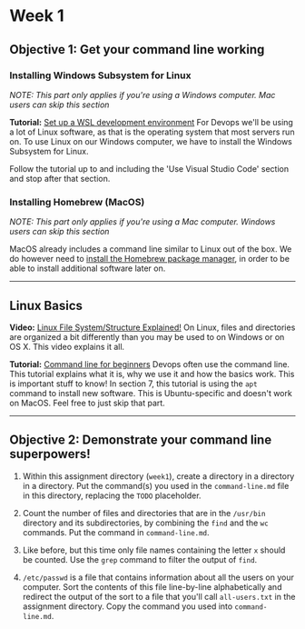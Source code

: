 # Week 1

## Objective 1: Get your command line working
### Installing Windows Subsystem for Linux
*NOTE: This part only applies if you're using a Windows computer. Mac users can skip this section*

**Tutorial:** [Set up a WSL development environment](https://learn.microsoft.com/en-us/windows/wsl/setup/environment)
For Devops we'll be using a lot of Linux software, as that is the operating system that most servers run on. To use Linux on our Windows computer, we have to install the Windows Subsystem for Linux.

Follow the tutorial up to and including the 'Use Visual Studio Code' section and stop after that section.

### Installing Homebrew (MacOS)
*NOTE: This part only applies if you're using a Mac computer. Windows users can skip this section*

MacOS already includes a command line similar to Linux out of the box. We do however need to [install the Homebrew package manager](https://brew.sh), in order to be able to install additional software later on.

---

## Linux Basics
**Video:** [Linux File System/Structure Explained!](https://www.youtube.com/watch?v=HbgzrKJvDRw)
On Linux, files and directories are organized a bit differently than you may be used to on Windows or on OS X. This video explains it all.

**Tutorial:** [Command line for beginners](https://ubuntu.com/tutorials/command-line-for-beginners#1-overview)
Devops often use the command line. This tutorial explains what it is, why we use it and how the basics work. This is important stuff to know! In section 7, this tutorial is using the `apt` command to install new software. This is Ubuntu-specific and doesn't work on MacOS. Feel free to just skip that part.

---

## Objective 2: Demonstrate your command line superpowers!
1. Within this assignment directory (`week1`), create a directory in a directory in a directory. Put the command(s) you used in the `command-line.md` file in this directory, replacing the `TODO` placeholder.

2. Count the number of files and directories that are in the `/usr/bin` directory and its subdirectories, by combining the `find` and the `wc` commands. Put the command in `command-line.md`.

3. Like before, but this time only file names containing the letter `x` should be counted. Use the `grep` command to filter the output of `find`.

4. `/etc/passwd` is a file that contains information about all the users on your computer. Sort the contents of this file line-by-line alphabetically and redirect the output of the sort to a file that you'll call `all-users.txt` in the assignment directory. Copy the command you used into `command-line.md`.